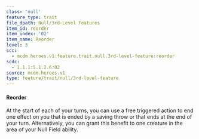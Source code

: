 ```yaml
---
class: 'null'
feature_type: trait
file_dpath: Null/3rd-Level Features
item_id: reorder
item_index: '02'
item_name: Reorder
level: 3
scc:
  - mcdm.heroes.v1:feature.trait.null.3rd-level-feature:reorder
scdc:
  - 1.1.1:5.1.2.6:02
source: mcdm.heroes.v1
type: feature/trait/null/3rd-level-feature
---
```


#### Reorder

At the start of each of your turns, you can use a free triggered action to end one effect on you that is ended by a saving throw or that ends at the end of your turn. Alternatively, you can grant this benefit to one creature in the area of your Null Field ability.
